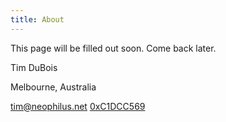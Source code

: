 ```yaml
---
title: About
---
```


This page will be filled out soon. Come back later.

Tim DuBois

Melbourne, Australia

[&#116;&#105;&#109;&#064;&#110;&#101;&#111;&#112;&#104;&#105;&#108;&#117;&#115;&#046;&#110;&#101;&#116;](mailto:&#116;&#105;&#109;&#064;&#110;&#101;&#111;&#112;&#104;&#105;&#108;&#117;&#115;&#046;&#110;&#101;&#116;)
[0xC1DCC569](https://gist.github.com/5070333)

